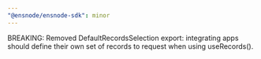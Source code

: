```yaml
---
"@ensnode/ensnode-sdk": minor
---
```


BREAKING: Removed DefaultRecordsSelection export: integrating apps should define their own set of records to request when using useRecords().
